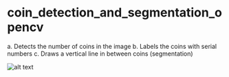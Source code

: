 # coin_detection_and_segmentation_opencv

a. Detects the number of coins in the image 
b. Labels the coins with serial numbers 
c. Draws a vertical line in between coins (segmentation)

![alt text](https://github.com/SujayGouda/coin_detection_and_segmentation_opencv/sample_output/test1.jpg?raw=true)

